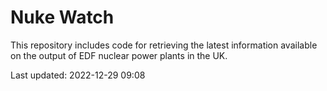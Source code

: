 # Nuke Watch

This repository includes code for retrieving the latest information available on the output of EDF nuclear power plants in the UK.

Last updated: 2022-12-29 09:08